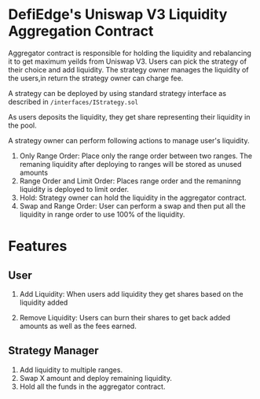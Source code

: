 # DefiEdge's Uniswap V3 Liquidity Aggregation Contract

Aggregator contract is responsible for holding the liquidity and rebalancing it to get maximum yeilds from Uniswap V3. Users can pick the strategy of their choice and add liquidity. The strategy owner manages the liquidity of the users,in return the strategy owner can charge fee.

A strategy can be deployed by using standard strategy interface as described in `/interfaces/IStrategy.sol`

As users deposits the liquidity, they get share representing their liquidity in the pool.

A strategy owner can perform following actions to manage user's liquidity.

1. Only Range Order: Place only the range order between two ranges. The remaning liquidity after deploying to ranges will be stored as unused amounts
2. Range Order and Limit Order: Places range order and the remaninng liquidity is deployed to limit order.
3. Hold: Strategy owner can hold the liquidity in the aggregator contract.
4. Swap and Range Order: User can perform a swap and then put all the liquidity in range order to use 100% of the liquidity.

# Features 

## User

1. Add Liquidity: When users add liquidity they get shares based on the liquidity added

2. Remove Liquidity: Users can burn their shares to get back added amounts as well as the fees earned.

## Strategy Manager

1. Add liquidity to multiple ranges.
2. Swap X amount and deploy remaining liquidity.
3. Hold all the funds in the aggregator contract.


